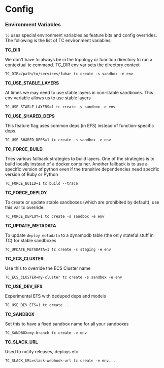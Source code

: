 # Config




### Environment Variables


`tc` uses special environment variables as feature bits and config overrides. The following is the list of TC environment variables:

**TC_DIR**

We don't have to always be in the topology or function directory to run a contextual tc command. TC_DIR env var sets the directory context

```
TC_DIR=/path/to/services/fubar tc create -s sandbox -e env
```


**TC_USE_STABLE_LAYERS**

At times we may need to use stable layers in non-stable sandboxes. This env variable allows us to use stable layers

```
TC_USE_STABLE_LAYERS=1 tc create -s sandbox -e env
```

**TC_USE_SHARED_DEPS**

This feature flag uses common deps (in EFS) instead of function-specific deps.

```
TC_USE_SHARED_DEPS=1 tc create -s sandbox -e env
```

**TC_FORCE_BUILD**

Tries various fallback strategies to build layers. One of the strategies is to build locally instead of a docker container. Another fallback is to use a specific version of python even if the transitive dependencies need specific version of Ruby or Python

```
TC_FORCE_BUILD=1 tc build --trace
```

**TC_FORCE_DEPLOY**

To create or update stable sandboxes (which are prohibited by default), use this var to override.

```
TC_FORCE_DEPLOY=1 tc create -s sandbox -e env
```

**TC_UPDATE_METADATA**

To update `deploy metadata` to a dynamodb table (the only stateful stuff in TC) for stable sandboxes

```
TC_UPDATE_METADATA=1 tc create -s staging -e env
```

**TC_ECS_CLUSTER**

Use this to override the ECS Cluster name

```
TC_ECS_CLUSTER=my-cluster tc create -s sandbox -e env
```

**TC_USE_DEV_EFS**

Experimental EFS with deduped deps and models

```
TC_USE_DEV_EFS=1 tc create ...

```

**TC_SANDBOX**

Set this to have a fixed sandbox name for all your sandboxes

```
TC_SANDBOX=my-branch tc create -e env
```

**TC_SLACK_URL**

Used to notify releases, deploys etc

```
TC_SLACK_URL=slack-webhook-url tc create -e env...

```
